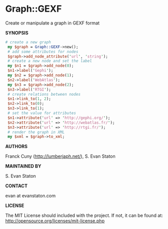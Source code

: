 Graph::GEXF
===========

Create or manipulate a graph in GEXF format

**SYNOPSIS**

```perl
# create a new graph
 my $graph = Graph::GEXF->new();
 # add some attributes for nodes
 $graph->add_node_attribute('url', 'string');
 # create a new node and set the label
 my $n1 = $graph->add_node(0);
 $n1->label('Gephi');
 my $n2 = $graph->add_node(1);
 $n2->label('WebAtlas');
 my $n3 = $graph->add_node(2);
 $n3->label('RTGI');
 # create relations between nodes
 $n1->link_to(1, 2);
 $n2->link_to(0);
 $n3->link_to(1);
 # set the value for attributes
 $n1->attribute('url' => 'http://gephi.org/');
 $n2->attribute('url' => 'http://webatlas.fr/');
 $n3->attribute('url' => 'http://rtgi.fr/');
 # render the graph in XML
 my $xml = $graph->to_xml;
```

**AUTHORS**

Franck Cuny (http://lumberjaph.net/), S. Evan Staton                                                

**MAINTAINED BY**

S. Evan Staton

**CONTACT**

evan at evanstaton.com

**LICENSE**

The MIT License should included with the project. If not, it can be found at: http://opensource.org/licenses/mit-license.php